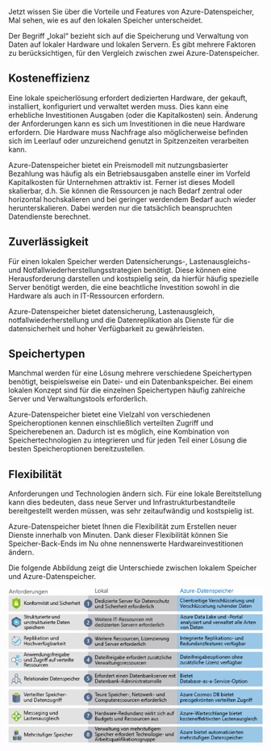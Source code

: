 Jetzt wissen Sie über die Vorteile und Features von Azure-Datenspeicher, Mal sehen, wie es auf den lokalen Speicher unterscheidet.

Der Begriff „lokal“ bezieht sich auf die Speicherung und Verwaltung von Daten auf lokaler Hardware und lokalen Servern. Es gibt mehrere Faktoren zu berücksichtigen, für den Vergleich zwischen zwei Azure-Datenspeicher.

## <a name="cost-effectiveness"></a>Kosteneffizienz
Eine lokale speicherlösung erfordert dedizierten Hardware, der gekauft, installiert, konfiguriert und verwaltet werden muss. Dies kann eine erhebliche Investitionen Ausgaben (oder die Kapitalkosten) sein. Änderung der Anforderungen kann es sich um Investitionen in die neue Hardware erfordern. Die Hardware muss Nachfrage also möglicherweise befinden sich im Leerlauf oder unzureichend genutzt in Spitzenzeiten verarbeiten kann.

Azure-Datenspeicher bietet ein Preismodell mit nutzungsbasierter Bezahlung was häufig als ein Betriebsausgaben anstelle einer im Vorfeld Kapitalkosten für Unternehmen attraktiv ist. Ferner ist dieses Modell skalierbar, d.h. Sie können die Ressourcen je nach Bedarf zentral oder horizontal hochskalieren und bei geringer werdendem Bedarf auch wieder herunterskalieren. Dabei werden nur die tatsächlich beanspruchten Datendienste berechnet.

## <a name="reliability"></a>Zuverlässigkeit 
Für einen lokalen Speicher werden Datensicherungs-, Lastenausgleichs- und Notfallwiederherstellungsstrategien benötigt. Diese können eine Herausforderung darstellen und kostspielig sein, da hierfür häufig spezielle Server benötigt werden, die eine beachtliche Investition sowohl in die Hardware als auch in IT-Ressourcen erfordern.

Azure-Datenspeicher bietet datensicherung, Lastenausgleich, notfallwiederherstellung und die Datenreplikation als Dienste für die datensicherheit und hoher Verfügbarkeit zu gewährleisten.

## <a name="storage-types"></a>Speichertypen
Manchmal werden für eine Lösung mehrere verschiedene Speichertypen benötigt, beispielsweise ein Datei- und ein Datenbankspeicher. Bei einem lokalen Konzept sind für die einzelnen Speichertypen häufig zahlreiche Server und Verwaltungstools erforderlich.

Azure-Datenspeicher bietet eine Vielzahl von verschiedenen Speicheroptionen kennen einschließlich verteilten Zugriff und Speicherebenen an. Dadurch ist es möglich, eine Kombination von Speichertechnologien zu integrieren und für jeden Teil einer Lösung die besten Speicheroptionen bereitzustellen.

## <a name="agility"></a>Flexibilität
Anforderungen und Technologien ändern sich. Für eine lokale Bereitstellung kann dies bedeuten, dass neue Server und Infrastrukturbestandteile bereitgestellt werden müssen, was sehr zeitaufwändig und kostspielig ist.

Azure-Datenspeicher bietet Ihnen die Flexibilität zum Erstellen neuer Dienste innerhalb von Minuten. Dank dieser Flexibilität können Sie Speicher-Back-Ends im Nu ohne nennenswerte Hardwareinvestitionen ändern.

Die folgende Abbildung zeigt die Unterschiede zwischen lokalem Speicher und Azure-Datenspeicher.

![Eine Abbildung, die dem Vergleich zwischen den lokalen Speicher und Azure-Datenspeicher für einige häufige geschäftsanforderungen.](../media/4-Comparison.png)
